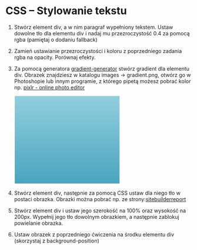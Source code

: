 # CSS – Stylowanie tekstu

1. Stwórz element div, a w nim paragraf wypełniony tekstem. Ustaw dowolne tło dla elementu div i nadaj mu przezroczystość 0.4 za pomocą rgba (pamiętaj o dodaniu fallback)

2. Zamień ustawianie przezroczystości i koloru z poprzedniego zadania rgba na opacity. Porównaj efekty.

3. Za pomocą generatora [gradient-generator](http://www.cssmatic.com/gradient-generator) stwórz gradient dla  elementu div. 
Obrazek znajdziesz w katalogu images -> gradient.png, otwórz go w Photoshopie lub innym programie, z którego pipetą możesz pobrać kolor np. [pixlr - online photo editor](https://pixlr.com/editor/)

	![Przykładowy gradient](images/gradient.jpg)

4. Stwórz element div, następnie za pomocą CSS ustaw dla niego tło w postaci obrazka.
Obrazki można pobrać np. ze strony:[sitebuilderreport](http://www.sitebuilderreport.com/stock-up) 

5. Stwórz element div i ustaw jego szerokość na 100% oraz wysokość na 200px. Wypełnij jego tło dowolnym obrazkiem, a następnie zablokuj powielanie obrazka.

6. Ustaw obrazek z poprzedniego ćwiczenia na środku elementu div (skorzystaj z background-position)